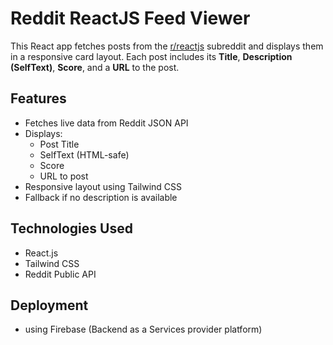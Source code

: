 # Reddit ReactJS Feed Viewer

This React app fetches posts from the [r/reactjs](https://reddit-reactjs-feed-c6c72-32f5d.web.app/) subreddit and displays them in a responsive card layout. Each post includes its **Title**, **Description (SelfText)**, **Score**, and a **URL** to the post.


## Features

- Fetches live data from Reddit JSON API
- Displays:
  - Post Title
  - SelfText (HTML-safe)
  - Score
  - URL to post
- Responsive layout using Tailwind CSS
- Fallback if no description is available

## Technologies Used

- React.js
- Tailwind CSS
- Reddit Public API

## Deployment

- using Firebase (Backend as a Services provider platform)

